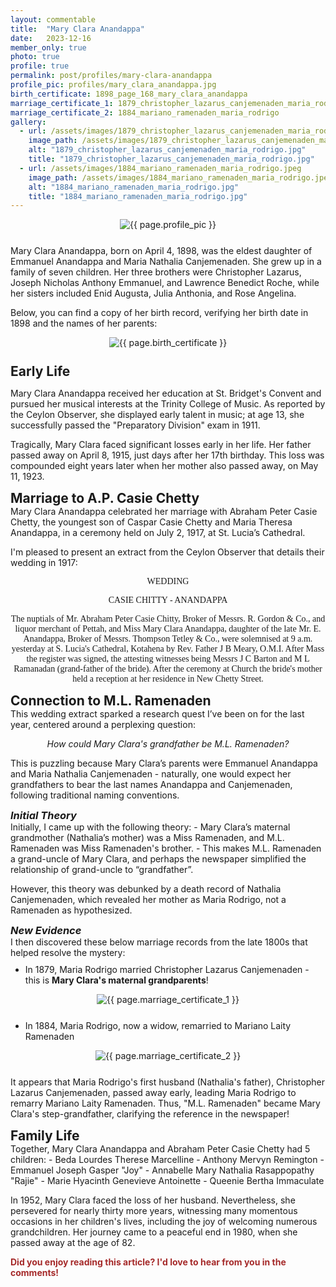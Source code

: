 ```yaml
---
layout: commentable
title:  "Mary Clara Anandappa"
date:   2023-12-16
member_only: true 
photo: true
profile: true 
permalink: post/profiles/mary-clara-anandappa
profile_pic: profiles/mary_clara_anandappa.jpg
birth_certificate: 1898_page_168_mary_clara_anandappa
marriage_certificate_1: 1879_christopher_lazarus_canjemenaden_maria_rodrigo
marriage_certificate_2: 1884_mariano_ramenaden_maria_rodrigo
gallery:
  - url: /assets/images/1879_christopher_lazarus_canjemenaden_maria_rodrigo.jpeg
    image_path: /assets/images/1879_christopher_lazarus_canjemenaden_maria_rodrigo.jpeg
    alt: "1879_christopher_lazarus_canjemenaden_maria_rodrigo.jpg"
    title: "1879_christopher_lazarus_canjemenaden_maria_rodrigo.jpg"
  - url: /assets/images/1884_mariano_ramenaden_maria_rodrigo.jpeg
    image_path: /assets/images/1884_mariano_ramenaden_maria_rodrigo.jpeg
    alt: "1884_mariano_ramenaden_maria_rodrigo.jpg"
    title: "1884_mariano_ramenaden_maria_rodrigo.jpg"
---
```


<link href="https://fonts.googleapis.com/css2?family=Old+Standard+TT&display=swap" rel="stylesheet">

<style>
  
  h2 {
    margin-bottom: 0px;
    margin-top: 0px;
  }

  h3 {
    margin-bottom: 0px;
    margin-top: 10px;
  }

  ul {
    margin-top: 10px;
  }
    .old-newspaper-style {
    font-family: 'Old Standard TT', serif;
    text-align: center;
   }

  .profile-responsive-image {
    max-width: 60%;
    height: auto;
  }
  .profile-image-container {
    display: flex;
    justify-content: center; /* Centers horizontally */
    align-items: center; /* Centers vertically */
    margin-bottom: 25px;
    margin-top: 5px;
  }

  .responsive-image {
    max-width: 75%;
    height: auto;
  }
  .image-container {
    display: flex;
    justify-content: center; /* Centers horizontally */
    align-items: center; /* Centers vertically */
    margin-bottom: 25px;
}

</style>


<link rel="stylesheet" href="{{ site.baseurl }}/assets/css/pagination.css" type="text/css">
<link rel="stylesheet" href="{{ site.baseurl }}/assets/css/links.css" type="text/css">


<div class="profile-image-container">
  <img src="{{ site.baseurl }}/assets/images/{{ page.profile_pic }}" alt="{{ page.profile_pic }}" class="profile-responsive-image">
</div>

Mary Clara Anandappa, born on April 4, 1898, was the eldest daughter of Emmanuel Anandappa and Maria Nathalia Canjemenaden. She grew up in a family of seven children. Her three brothers were Christopher Lazarus, Joseph Nicholas Anthony Emmanuel, and Lawrence Benedict Roche, while her sisters included Enid Augusta, Julia Anthonia, and Rose Angelina.

Below, you can find a copy of her birth record, verifying her birth date in 1898 and the names of her parents: 

<div class="image-container">
  <img src="{{ site.baseurl }}/assets/images/{{ page.birth_certificate }}.jpeg" alt="{{ page.birth_certificate }}" class="responsive-image">
</div>

<h2> Early Life </h2>

Mary Clara Anandappa received her education at St. Bridget's Convent and pursued her musical interests at the Trinity College of Music. As reported by the Ceylon Observer, she displayed early talent in music; at age 13, she successfully passed the "Preparatory Division" exam in 1911.

Tragically, Mary Clara faced significant losses early in her life. Her father passed away on April 8, 1915, just days after her 17th birthday. This loss was compounded eight years later when her mother also passed away, on May 11, 1923.

<h2> Marriage to A.P. Casie Chetty </h2>
Mary Clara Anandappa celebrated her marriage with Abraham Peter Casie Chetty, the youngest son of Caspar Casie Chetty and Maria Theresa Anandappa, in a ceremony held on July 2, 1917, at St. Lucia’s Cathedral.

I'm pleased to present an extract from the Ceylon Observer that details their wedding in 1917:

<p class="old-newspaper-style">
WEDDING
</p>

<p class="old-newspaper-style">
CASIE CHITTY - ANANDAPPA
</p>

<p class="old-newspaper-style">
The nuptials of Mr. Abraham Peter Casie Chitty, Broker of Messrs. R. Gordon & Co., and liquor merchant of Pettah, and Miss Mary Clara Anandappa, daughter of the late Mr. E. Anandappa, Broker of Messrs. Thompson Tetley & Co., were solemnised at 9 a.m. yesterday at S. Lucia's Cathedral, Kotahena by Rev. Father J B Meary, O.M.I. After Mass the register was signed, the attesting witnesses being Messrs J C Barton and M L Ramanadan (grand-father of the bride). After the ceremony at Church the bride's mother held a reception at her residence in New Chetty Street.</p>

<h2> Connection to M.L. Ramenaden </h2>
This wedding extract sparked a research quest I’ve been on for the last year, centered around a perplexing question: 

<p style='text-align: center;'> <i> How could Mary Clara's grandfather be M.L. Ramenaden?  </i> </p>

This is puzzling because Mary Clara’s parents were Emmanuel Anandappa and Maria Nathalia Canjemenaden - naturally, one would expect her grandfathers to bear the last names Anandappa and Canjemenaden, following traditional naming conventions.

<h3> <i> Initial Theory </i> </h3>
Initially, I came up with the following theory:  
-  Mary Clara’s maternal grandmother (Nathalia’s mother) was a Miss Ramenaden, and M.L. Ramenaden was Miss Ramenaden's brother. 
- This makes M.L. Ramenaden a grand-uncle of Mary Clara, and perhaps the newspaper simplified the relationship of grand-uncle to “grandfather”. 

However, this theory was debunked by a death record of Nathalia Canjemenaden, which revealed her mother as Maria Rodrigo, not a Ramenaden as hypothesized.

<h3> <i>  New Evidence</i>  </h3>
I then discovered these below marriage records from the late 1800s that helped resolve the mystery:

-  In 1879, Maria Rodrigo married Christopher Lazarus Canjemenaden - this is <b> Mary Clara's maternal grandparents</b>!
<div class="image-container">
  <img src="{{ site.baseurl }}/assets/images//{{ page.marriage_certificate_1 }}.jpeg" alt="{{ page.marriage_certificate_1 }}" class="responsive-image">
</div>

-  In 1884, Maria Rodrigo, now a widow, remarried to Mariano Laity Ramenaden
<div class="image-container">
  <img src="{{ site.baseurl }}/assets/images/{{ page.marriage_certificate_2 }}.jpeg" alt="{{ page.marriage_certificate_2 }}" class="responsive-image">
</div>

It appears that Maria Rodrigo's first husband (Nathalia's father), Christopher Lazarus Canjemenaden, passed away early, leading Maria Rodrigo to remarry Mariano Laity Ramenaden. Thus, "M.L. Ramenaden" became Mary Clara's step-grandfather, clarifying the reference in the newspaper!

<h2> Family Life </h2>
Together,  Mary Clara Anandappa and Abraham Peter Casie Chetty had 5 children:
- Beda Lourdes Therese Marcelline
- Anthony Mervyn Remington 
- Emmanuel Joseph Gasper "Joy" 
- Annabelle Mary Nathalia Rasappopathy "Rajie" 
- Marie Hyacinth Genevieve Antoinette 
- Queenie Bertha Immaculate 

In 1952, Mary Clara faced the loss of her husband. Nevertheless, she persevered for nearly thirty more years, witnessing many momentous occasions in her children's lives, including the joy of welcoming numerous grandchildren. Her journey came to a peaceful end in 1980, when she passed away at the age of 82.


<p style="color:brown;"> <b> Did you enjoy reading this article? I'd love to hear from you in the comments!</b> </p>

